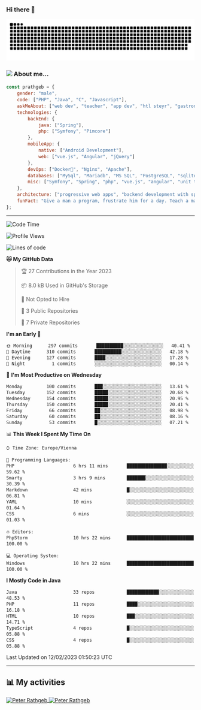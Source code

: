 ### Hi there 👋

<div align="center">
  <img  src="https://github.com/1999AZZAR/1999AZZAR/blob/main/resources/img/grid-snake.svg"
       alt="snake" />
</div>

### <img src="https://media.giphy.com/media/VgCDAzcKvsR6OM0uWg/giphy.gif" width="50"> About me...  

```javascript
const prathgeb = {
    gender: "male",
    code: ["PHP", "Java", "C", "Javascript"],
    askMeAbout: ["web dev", "teacher", "app dev", "htl steyr", "gastronaut"],
    technologies: {
        backEnd: {
            java: ["Spring"],
            php: ["Symfony", "Pimcore"]
        },
        mobileApp: {
            native: ["Android Development"],
            web: ["vue.js", "Angular", "jQuery"]
        },
        devOps: ["Docker🐳", "Nginx", "Apache"],
        databases: ["MySql", "Mariadb", "MS SQL", "PostgreSQL", "sqlite"],
        misc: ["Symfony", "Spring", "php", "vue.js", "angular", "unit testing", "ci/cd using github actions"]
    },
    architecture: ["progressive web apps", "backend development with spring", "backend development with symfony"],
    funFact: "Give a man a program, frustrate him for a day. Teach a man to program, frustrate him for a lifetime."
};
```

---
<!--START_SECTION:waka-->
![Code Time](http://img.shields.io/badge/Code%20Time-63%20hrs%2039%20mins-blue)

![Profile Views](http://img.shields.io/badge/Profile%20Views-0-blue)

![Lines of code](https://img.shields.io/badge/From%20Hello%20World%20I%27ve%20Written-239%20Thousand%20lines%20of%20code-blue)

**🐱 My GitHub Data** 

> 🏆 27 Contributions in the Year 2023
 > 
> 📦 8.0 kB Used in GitHub's Storage 
 > 
> 🚫 Not Opted to Hire
 > 
> 📜 3 Public Repositories 
 > 
> 🔑 7 Private Repositories  
 > 
**I'm an Early 🐤** 

```text
🌞 Morning      297 commits       ██████████░░░░░░░░░░░░░░░   40.41 % 
🌆 Daytime      310 commits       ██████████░░░░░░░░░░░░░░░   42.18 % 
🌃 Evening      127 commits       ████░░░░░░░░░░░░░░░░░░░░░   17.28 % 
🌙 Night          1 commits       ░░░░░░░░░░░░░░░░░░░░░░░░░   00.14 % 

```
📅 **I'm Most Productive on Wednesday** 

```text
Monday         100 commits       ███░░░░░░░░░░░░░░░░░░░░░░   13.61 % 
Tuesday        152 commits       █████░░░░░░░░░░░░░░░░░░░░   20.68 % 
Wednesday      154 commits       █████░░░░░░░░░░░░░░░░░░░░   20.95 % 
Thursday       150 commits       █████░░░░░░░░░░░░░░░░░░░░   20.41 % 
Friday          66 commits       ██░░░░░░░░░░░░░░░░░░░░░░░   08.98 % 
Saturday        60 commits       ██░░░░░░░░░░░░░░░░░░░░░░░   08.16 % 
Sunday          53 commits       █░░░░░░░░░░░░░░░░░░░░░░░░   07.21 % 

```


📊 **This Week I Spent My Time On** 

```text
⌚︎ Time Zone: Europe/Vienna

💬 Programming Languages: 
PHP                      6 hrs 11 mins       ███████████████░░░░░░░░░░   59.62 % 
Smarty                   3 hrs 9 mins        ███████░░░░░░░░░░░░░░░░░░   30.39 % 
Markdown                 42 mins             █░░░░░░░░░░░░░░░░░░░░░░░░   06.81 % 
YAML                     10 mins             ░░░░░░░░░░░░░░░░░░░░░░░░░   01.64 % 
CSS                      6 mins              ░░░░░░░░░░░░░░░░░░░░░░░░░   01.03 % 

🔥 Editors: 
PhpStorm                 10 hrs 22 mins      █████████████████████████   100.00 % 

💻 Operating System: 
Windows                  10 hrs 22 mins      █████████████████████████   100.00 % 

```

**I Mostly Code in Java** 

```text
Java                     33 repos            ████████████░░░░░░░░░░░░░   48.53 % 
PHP                      11 repos            ████░░░░░░░░░░░░░░░░░░░░░   16.18 % 
HTML                     10 repos            ███░░░░░░░░░░░░░░░░░░░░░░   14.71 % 
TypeScript               4 repos             █░░░░░░░░░░░░░░░░░░░░░░░░   05.88 % 
CSS                      4 repos             █░░░░░░░░░░░░░░░░░░░░░░░░   05.88 % 

```



 Last Updated on 12/02/2023 01:50:23 UTC
<!--END_SECTION:waka-->

---
  ## 📊 My activities
  <a href="https://github.com/prathgeb">
    <img width=450 height=170 align="center" alt="Peter Rathgeb" src="https://github-readme-stats.vercel.app/api?username=prathgeb&include_all_commits=true&count_private=true&theme=midnight-purple&show_icons=true&bg_color=0D1117&hide_border=true" />
  </a>
  <a href="https://github.com/prathgeb">
    <img align="center" alt="Peter Rathgeb" src="https://github-readme-stats.vercel.app/api/top-langs/?username=prathgeb&include_all_commits=true&count_private=true&theme=midnight-purple&show_icons=true&layout=compact&bg_color=0D1117&hide_border=true" />
  </a>
